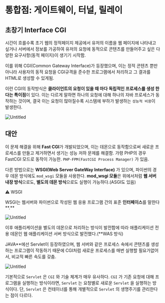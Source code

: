 # 통합점: 게이트웨이, 터널, 릴레이

## 초창기 Interface CGI

시간이 흐를수록 초기 웹의 정적페이지 제공에서 유저의 이름을 웹 페이지에 나타내고 싶거나 서버에서 정보를 가공하여 유저의 요청에 동적으로 콘텐츠를 만들어주고 싶은 다양한 요구사항(동적 페이지)이 생기기 시작함.

이를 위해 CGI(Common Gateway Interface)가 등장했으며, 이는 정적 콘텐츠 뿐만 아니라 사용자의 동적 요청을 CGI규격을 준수한 프로그램에서 처리하고 그 결과를 HTML로 생성할 수 있게됨.

이런 CGI의 동작방식은 **클라이언트의 요청이 있을 때 마다 독립적인 프로세스를 생성 한다는 특이점**이 있다. 이는 다르게 말하면 하나의 요청에 대해 하나의 자바 프로세스가 동작하는 것이며, 결국 이는 요청이 많아질수록 시스템에 부하가 발생하는 `성능적 비용`이 발생한다.

![Untitled](https://prod-files-secure.s3.us-west-2.amazonaws.com/c77a2c20-9831-4c8a-9134-2d59b9750ec2/665f9d4c-d514-409d-90e9-99682ca7cc56/Untitled.png)

## 대안

이 문제 해결을 위해 **Fast CGI**가 개발되었으며, 이는 데몬으로 동작함으로써 새로운 프로세스를 만들고 제거하면서 생기는 성능 저하 문제를 해결함. 가령 PHP의 경우 FastCGI 모드로 동작이 가능한. `PHP-FPM(FastCGI Process Manager)` 가 있음.

다른 방법으로는 **WSGI(Web Server GateWay Interface)** 가 있으며, 파이썬의 경우 데몬 방식에도 `mod_wsgi` 모듈을 사용한다. **mod_wsgi 모듈**은 위에서처럼 **웹 서버 내장 방식**으로도, **별도의 데몬 방식**으로도 실행이 가능하다.(ASGI도 있음)

<aside>
⚠️ WSGI

WSGI는 웹서버와 파이썬으로 작성된 웹 응용 프로그램 간의 표준 **인터페이스**를 말한다**.**

</aside>

![Untitled](https://prod-files-secure.s3.us-west-2.amazonaws.com/c77a2c20-9831-4c8a-9134-2d59b9750ec2/dde9438a-651b-4a69-a6b8-92fda2cedba0/Untitled.png)

이후 애플리케이션을 별도의 데몬으로 처리하는 방식이 발전함에 따라 애플리케이션 전용 데몬인 웹 애플리케이션 서버 방식으로 발전했다.(**WAS 방식)

JAVA**에선 Servlet이 등장하였으며, 웹 서버와 같은 프로세스 속에서 콘텐츠를 생성하는 프로그램이 작동하기 때문에 CGI처럼 새로운 프로세스를 매번 실행할 필요가없어서, 비교적 빠른 속도를 갖춤.

![Untitled](https://prod-files-secure.s3.us-west-2.amazonaws.com/c77a2c20-9831-4c8a-9134-2d59b9750ec2/bba3e91b-be48-4468-acd3-9cffc94c7030/Untitled.png)

기본적으로 `Servlet` 은 `CGI` 와 기술 체계가 매우 유사하다. `CGI` 가 기존 요청에 대해 프로그램을 실행하는 방식이라면, `Servlet` 는 요청별로 새로운 `Servlet` 을 실행하는 방식이다. 단, `Servlet` 은 컨테이너를 통해 개별적으로 `Servlet` 의 생명주기를 관리한다는 점이 다르다.
